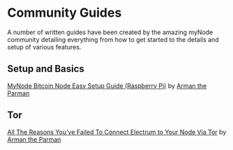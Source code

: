 # Community Guides
A number of written guides have been created by the amazing myNode community detailing everything from how to get started to the details and setup of various features.

## Setup and Basics
<a href="https://armantheparman.com/mynode-bitcoin-node-easy-setup-guide-raspberry-pi/" target="_blank">MyNode Bitcoin Node Easy Setup Guide (Raspberry Pi)</a> by <a href="https://twitter.com/parman_the" target="_blank">Arman the Parman</a>

## Tor
<a href="https://armantheparman.com/tor/" target="_blank">All The Reasons You’ve Failed To Connect Electrum to Your Node Via Tor</a> by <a href="https://twitter.com/parman_the" target="_blank">Arman the Parman</a>
